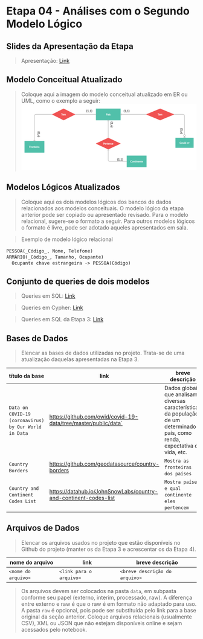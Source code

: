 # Etapa 04 - Análises com o Segundo Modelo Lógico

## Slides da Apresentação da Etapa

> Apresentação: [Link](./slides/apresentacao.pdf)

## Modelo Conceitual Atualizado

> Coloque aqui a imagem do modelo conceitual atualizado em ER ou UML, como o exemplo a seguir:
> ![ER](ER2.jpg)

## Modelos Lógicos Atualizados

> Coloque aqui os dois modelos lógicos dos bancos de dados relacionados aos modelos conceituais. O modelo lógico da etapa anterior pode ser copiado ou apresentado revisado. Para o modelo relacional, sugere-se o formato a seguir. Para outros modelos lógicos o formato é livre, pode ser adotado aqueles apresentados em sala.

> Exemplo de modelo lógico relacional
~~~
PESSOA(_Código_, Nome, Telefone)
ARMÁRIO(_Código_, Tamanho, Ocupante)
  Ocupante chave estrangeira -> PESSOA(Código)
~~~

## Conjunto de queries de dois modelos

> Queries em SQL: [Link](./notebook/queries.ipynb)

> Queries em Cypher: [Link](./src/queriesCypher.md)

> Queries em SQL da Etapa 3: [Link](../stage3/notebook/queries.ipynb)


## Bases de Dados
> Elencar as bases de dados utilizadas no projeto. Trata-se de uma atualização daquelas apresentadas na Etapa 3.

título da base | link | breve descrição
----- | ----- | -----
`Data on COVID-19 (coronavirus) by Our World in Data` | https://github.com/owid/covid-19-data/tree/master/public/data` | Dados globais que analisam diversas características da população de um determinado país, como renda, expectativa de vida, etc.
`Country Borders` | https://github.com/geodatasource/country-borders | `Mostra as fronteiras dos países`
`Country and Continent Codes List` | https://datahub.io/JohnSnowLabs/country-and-continent-codes-list | `Mostra países e qual continente eles pertencem`


## Arquivos de Dados
> Elencar os arquivos usados no projeto que estão disponíveis no Github do projeto (manter os da Etapa 3 e acrescentar os da Etapa 4).

nome do arquivo | link | breve descrição
----- | ----- | -----
`<nome do arquivo>` | `<link para o arquivo>` | `<breve descrição do arquivo>`

> Os arquivos devem ser colocados na pasta `data`, em subpasta conforme seu papel (externo, interim, processado, raw). A diferença entre externo e raw é que o raw é em formato não adaptado para uso. A pasta `raw` é opcional, pois pode ser substituída pelo link para a base original da seção anterior.
> Coloque arquivos relacionais (usualmente CSV), XML ou JSON que não estejam disponíveis online e sejam acessados pelo notebook.
